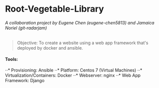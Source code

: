 # Root-Vegetable-Library
###### A collaboration project by Eugene Chen (eugene-chen5813) and Jamaica Noriel (git-radarjam)
> Objective: To create a website using a web app framework that's deployed by docker and ansible. 

#### Tools:
⋅⋅* Provisioning: Ansible
⋅⋅* Platform: Centos 7 (Virtual Machines)
⋅⋅* Virtualization/Containers: Docker
⋅⋅* Webserver: nginx
⋅⋅* Web App Framework: Django
